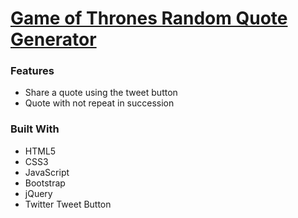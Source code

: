 # [Game of Thrones Random Quote Generator](http://tobychow.github.io/quote)

### Features
- Share a quote using the tweet button
- Quote with not repeat in succession

### Built With
- HTML5
- CSS3
- JavaScript
- Bootstrap
- jQuery
- Twitter Tweet Button
